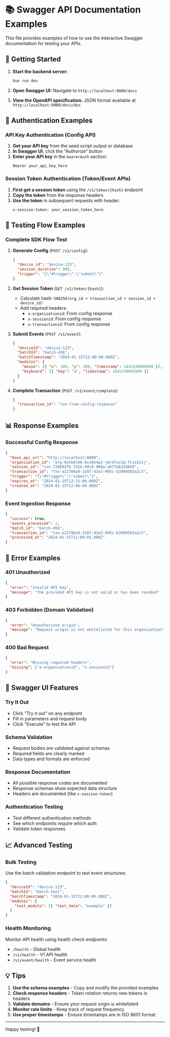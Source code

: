 # 📚 Swagger API Documentation Examples

This file provides examples of how to use the interactive Swagger documentation for testing your APIs.

## 🚀 Getting Started

1. **Start the backend server:**

   ```bash
   bun run dev
   ```

2. **Open Swagger UI:**
   Navigate to `http://localhost:8000/docs`

3. **View the OpenAPI specification:**
   JSON format available at `http://localhost:8000/docs/doc`

## 🔐 Authentication Examples

### API Key Authentication (Config API)

1. **Get your API key** from the seed script output or database
2. **In Swagger UI**, click the "Authorize" button
3. **Enter your API key** in the `bearerAuth` section:
   ```
   Bearer your_api_key_here
   ```

### Session Token Authentication (Token/Event APIs)

1. **First get a session token** using the `/v1/token/{hash}` endpoint
2. **Copy the token** from the response headers
3. **Use the token** in subsequent requests with header:
   ```
   x-session-token: your_session_token_here
   ```

## 🧪 Testing Flow Examples

### Complete SDK Flow Test

1. **Generate Config** (`POST /v1/config`):

   ```json
   {
     "device_id": "device-123",
     "session_duration": 900,
     "trigger": "{\"#trigger\":\"submit\"}"
   }
   ```

2. **Get Session Token** (`GET /v1/token/{hash}`):
   - Calculate hash: `SHA256(org_id + transaction_id + session_id + device_id)`
   - Add required headers:
     - `x-organisationid`: From config response
     - `x-sessionid`: From config response
     - `x-transactionid`: From config response

3. **Submit Events** (`POST /v1/event`):

   ```json
   {
     "deviceId": "device-123",
     "batchId": "batch-456",
     "batchTimestamp": "2024-01-15T12:00:00.000Z",
     "modules": {
       "mouse": [{ "x": 100, "y": 200, "timestamp": 1642248000000 }],
       "keyboard": [{ "key": "a", "timestamp": 1642248001000 }]
     }
   }
   ```

4. **Complete Transaction** (`POST /v1/event/complete`):
   ```json
   {
     "transaction_id": "txn-from-config-response"
   }
   ```

## 📊 Response Examples

### Successful Config Response

```json
{
  "base_api_url": "http://localhost:8000",
  "organization_id": "org-0vhk0196-6cn954w2-j6rd7vx3q-fcssk2xj",
  "session_id": "ssn-726b93fb-741b-40c9-968a-a677a632d0b9",
  "transaction_id": "txn-a22706a9-1587-41e3-995c-b3990503a2c3",
  "trigger": "{\"#trigger\":\"submit\"}",
  "expires_at": "2024-01-15T12:15:00.000Z",
  "created_at": "2024-01-15T12:00:00.000Z"
}
```

### Event Ingestion Response

```json
{
  "success": true,
  "events_processed": 2,
  "batch_id": "batch-456",
  "transaction_id": "txn-a22706a9-1587-41e3-995c-b3990503a2c3",
  "processed_at": "2024-01-15T12:00:01.000Z"
}
```

## 🚨 Error Examples

### 401 Unauthorized

```json
{
  "error": "Invalid API key",
  "message": "The provided API key is not valid or has been revoked"
}
```

### 403 Forbidden (Domain Validation)

```json
{
  "error": "Unauthorized origin",
  "message": "Request origin is not whitelisted for this organization"
}
```

### 400 Bad Request

```json
{
  "error": "Missing required headers",
  "missing": ["x-organisationid", "x-sessionid"]
}
```

## 🔧 Swagger UI Features

### Try It Out

- Click "Try it out" on any endpoint
- Fill in parameters and request body
- Click "Execute" to test the API

### Schema Validation

- Request bodies are validated against schemas
- Required fields are clearly marked
- Data types and formats are enforced

### Response Documentation

- All possible response codes are documented
- Response schemas show expected data structure
- Headers are documented (like `x-session-token`)

### Authentication Testing

- Test different authentication methods
- See which endpoints require which auth
- Validate token responses

## 📈 Advanced Testing

### Bulk Testing

Use the batch validation endpoint to test event structures:

```json
{
  "deviceId": "device-123",
  "batchId": "batch-test",
  "batchTimestamp": "2024-01-15T12:00:00.000Z",
  "modules": {
    "test_module": [{ "test_data": "example" }]
  }
}
```

### Health Monitoring

Monitor API health using health check endpoints:

- `/health` - Global health
- `/v1/health` - V1 API health
- `/v1/event/health` - Event service health

## 💡 Tips

1. **Use the schema examples** - Copy and modify the provided examples
2. **Check response headers** - Token rotation returns new tokens in headers
3. **Validate domains** - Ensure your request origin is whitelisted
4. **Monitor rate limits** - Keep track of request frequency
5. **Use proper timestamps** - Ensure timestamps are in ISO 8601 format

---

Happy testing! 🚀
